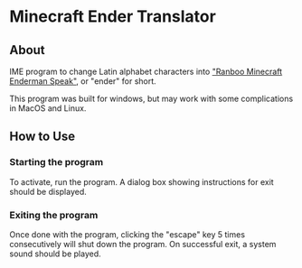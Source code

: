 # Minecraft Ender Translator

## About
IME program to change Latin alphabet characters into 
["Ranboo Minecraft Enderman Speak"](https://lingojam.com/RanbooMinecraftEndermanSpeak),
or "ender" for short. 

This program was built for windows, but may work with some complications in MacOS and Linux.

## How to Use
### Starting the program
To activate, run the program. A dialog box showing instructions for exit 
should be displayed. 
### Exiting the program
Once done with the program, clicking the "escape" key 5 times consecutively 
will shut down the program. On successful exit, a system sound should be played.